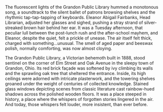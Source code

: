 The fluorescent lights of the Grandon Public Library hummed a monotonous song, a soundtrack to the silent ballet of patrons browsing shelves and the rhythmic tap-tap-tapping of keyboards. Eleanor Abigail Fairbanks, Head Librarian, adjusted her glasses and sighed, pushing a stray strand of silver-streaked brown hair behind her ear. It was a Tuesday afternoon, that peculiar lull between the post-lunch rush and the after-school mayhem, and Eleanor, despite the quiet, felt a prickle of unease. The air itself felt thick, charged with something…unusual. The smell of aged paper and beeswax polish, normally comforting, was now almost cloying.

The Grandon Public Library, a Victorian behemoth built in 1888, stood sentinel on the corner of Elm Street and Oak Avenue in the sleepy town of Grandon, Ohio. Its red brick façade was softened by ivy climbing its walls and the sprawling oak tree that sheltered the entrance. Inside, its high ceilings were adorned with intricate plasterwork, and the towering shelves groaned under the weight of centuries of collected knowledge. Stained glass windows depicting scenes from classic literature cast rainbow-hued shadows across the polished wooden floors. It was a place steeped in history, a place where the whispers of forgotten stories lingered in the air. And today, those whispers felt louder, more insistent, than ever before.
